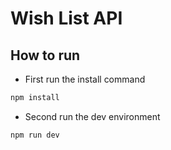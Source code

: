# Wish List API

## How to run
- First run the install command
```sh
npm install
```
- Second run the dev environment
```sh
npm run dev
```
